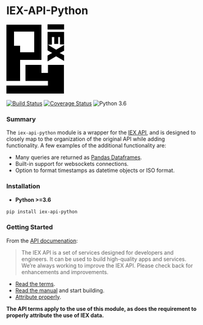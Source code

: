 # IEX-API-Python

![IEX-API-Python Logo](iex_logo.png)

[![Build Status](https://travis-ci.org/danielecook/iex-api-python.svg?branch=master)](https://travis-ci.org/danielecook/iex-api-python) [![Coverage Status](https://coveralls.io/repos/github/danielecook/iex-api-python/badge.svg)](https://coveralls.io/github/danielecook/iex-api-python) ![Python 3.6](https://img.shields.io/badge/Python-3.6-blue.svg)


### Summary

The `iex-api-python` module is a wrapper for the [IEX API](https://iextrading.com/developer/docs/#getting-started), and is designed to closely map to the organization of the original API while adding functionality. A few examples of the additional functionality are:

* Many queries are returned as [Pandas Dataframes](https://pandas.pydata.org/).
* Built-in support for websockets connections.
* Option to format timestamps as datetime objects or ISO format.

### Installation

* __Python >=3.6__

``` bash
pip install iex-api-python
```

### Getting Started

From the [API documenation](https://iextrading.com/developer/docs/#getting-started):

> The IEX API is a set of services designed for developers and engineers. It can be used to build high-quality apps and services. We’re always working to improve the IEX API. Please check back for enhancements and improvements.

* [Read the terms](https://iextrading.com/api-terms/).
* [Read the manual](https://iextrading.com/developer/docs/#market-data) and start building.
* [Attribute properly](https://iextrading.com/developer/docs/#attribution).

**The API terms apply to the use of this module, as does the requirement to properly attribute the use of IEX data.**
